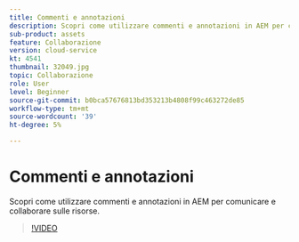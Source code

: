 ```yaml
---
title: Commenti e annotazioni
description: Scopri come utilizzare commenti e annotazioni in AEM per comunicare e collaborare sulle risorse.
sub-product: assets
feature: Collaborazione
version: cloud-service
kt: 4541
thumbnail: 32049.jpg
topic: Collaborazione
role: User
level: Beginner
source-git-commit: b0bca57676813bd353213b4808f99c463272de85
workflow-type: tm+mt
source-wordcount: '39'
ht-degree: 5%

---
```



# Commenti e annotazioni

Scopri come utilizzare commenti e annotazioni in AEM per comunicare e collaborare sulle risorse.

>[!VIDEO](https://video.tv.adobe.com/v/32049/?quality=12&learn=on&hidetitle=true)
